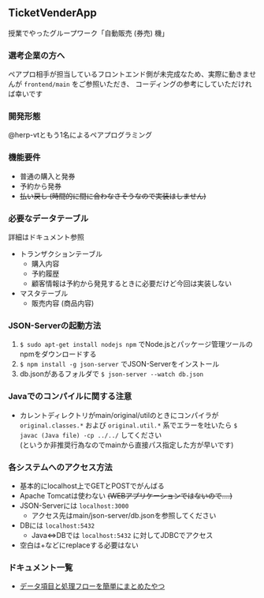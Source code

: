 ## TicketVenderApp

授業でやったグループワーク「自動販売 (券売) 機」

### 選考企業の方へ
ペアプロ相手が担当しているフロントエンド側が未完成なため、実際に動きませんが `frontend/main` をご参照いただき、
コーディングの参考にしていただければ幸いです

### 開発形態
@herp-vtともう1名によるペアプログラミング

### 機能要件
+ 普通の購入と発券
+ 予約から発券
+ ~~払い戻し (時間的に間に合わなさそうなので実装はしません)~~

### 必要なデータテーブル
詳細はドキュメント参照

+ トランザクションテーブル
    + 購入内容
    + 予約履歴
    + 顧客情報は予約から発見するときに必要だけど今回は実装しない
+ マスタテーブル
    + 販売内容 (商品内容)

### JSON-Serverの起動方法
1. `$ sudo apt-get install nodejs npm` でNode.jsとパッケージ管理ツールのnpmをダウンロードする
2. `$ npm install -g json-server` でJSON-Serverをインストール
3. db.jsonがあるフォルダで `$ json-server --watch db.json`

### Javaでのコンパイルに関する注意
+ カレントディレクトリがmain/original/utilのときにコンパイラが `original.classes.*` および `original.util.*` 系でエラーを吐いたら `$ javac (Java file) -cp ../../` してください  
(というか非推奨行為なのでmainから直接パス指定した方が早いです)

### 各システムへのアクセス方法
+ 基本的にlocalhost上でGETとPOSTでがんばる
+ Apache Tomcatは使わない ~~(WEBアプリケーションではないので....)~~
+ JSON-Serverには `localhost:3000`
	+ アクセス先はmain/json-server/db.jsonを参照してください
+ DBには `localhost:5432`
  + Java⇔DBでは `localhost:5432` に対してJDBCでアクセス
+ 空白は+などにreplaceする必要はない

### ドキュメント一覧
+ [データ項目と処理フローを簡単にまとめたやつ](https://drive.google.com/open?id=1wX9jG1sOWlThZQrf9eLW6ryLY6EWUO_9)

